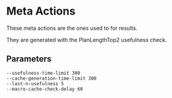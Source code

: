 # Meta Actions

These meta actions are the ones used to for results.

They are generated with the PlanLengthTop2 usefulness check.

## Parameters

```
--usefulness-time-limit 300
--cache-generation-time-limit 300
--last-n-usefulness 5
--macro-cache-check-delay 60
```
